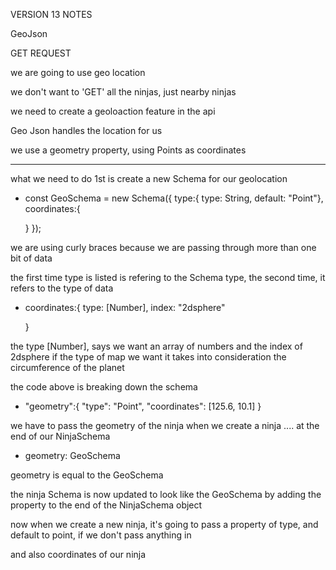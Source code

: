 VERSION 13 NOTES 

GeoJson 

GET REQUEST 

we are going to use geo location

we don't want to 'GET' all the ninjas, just nearby ninjas

we need to create a geoloaction feature in the api 

Geo Json handles the location for us 

we use a geometry property, using Points as coordinates 

------------------------------------------------------
what we need to do 1st is create a new Schema for our geolocation


- const GeoSchema = new Schema({
   type:{ 
       type: String,
       default: "Point"},
   coordinates:{
      
   }
});


we are using curly braces because we are passing through more than one bit of data

the first time type is listed is refering to the Schema type, the second time, it refers to the type of data 

 - coordinates:{
       type: [Number],
       index: "2dsphere"
      
   }

the type [Number], says we want an array of numbers 
and the index of 2dsphere if the type of map we want 
it takes into consideration the circumference of the planet 


the code above is breaking down the schema 

- "geometry":{
    "type": "Point",
    "coordinates": [125.6, 10.1]
} 

we have to pass the geometry of the ninja when we create a ninja .... at the end of our NinjaSchema

- geometry: GeoSchema

geometry is equal to the    GeoSchema

the ninja Schema is now updated to look like the GeoSchema by adding the property to the end of the NinjaSchema object 

now when we create a new ninja, it's going to pass a property of type, and default to point, if we don't pass anything in

and also coordinates of our ninja